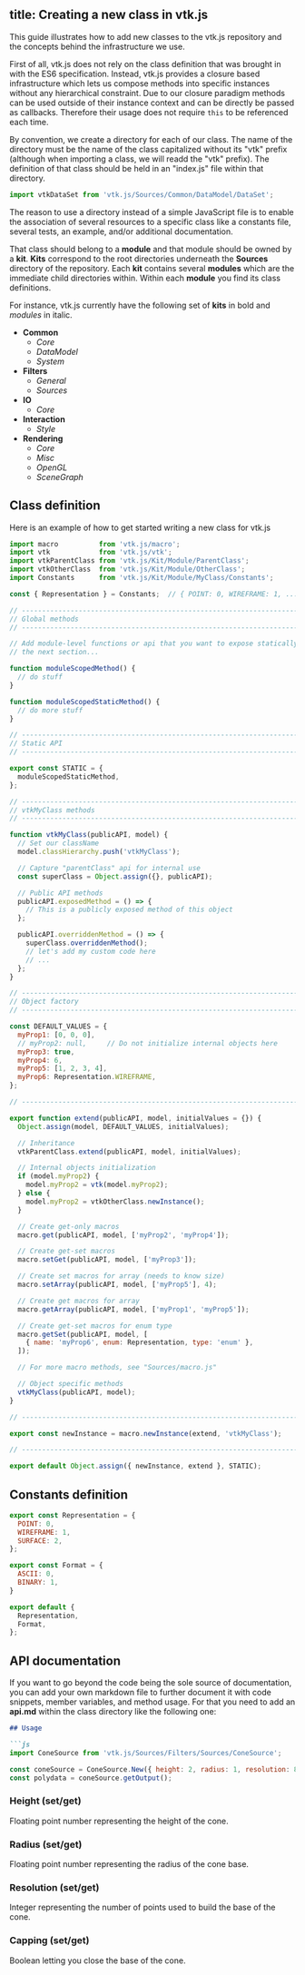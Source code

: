 title: Creating a new class in vtk.js
---

This guide illustrates how to add new classes to the vtk.js repository and the concepts behind the infrastructure we use.

First of all, vtk.js does not rely on the class definition that was brought in with the ES6 specification. Instead, vtk.js provides a closure based infrastructure which lets us compose methods into specific instances without any hierarchical constraint.
Due to our closure paradigm methods can be used outside of their instance context and can be directly be passed as callbacks. Therefore their usage does not require `this` to be referenced each time. 

By convention, we create a directory for each of our class. The name of the directory must be the name of the class capitalized without its "vtk" prefix (although when importing a class, we will readd the "vtk" prefix). The definition of that class should be held in an "index.js" file within that directory.

```js
import vtkDataSet from 'vtk.js/Sources/Common/DataModel/DataSet';
```

The reason to use a directory instead of a simple JavaScript file is to enable the association of several resources to a specific class like a constants file, several tests, an example, and/or additional documentation.

That class should belong to a __module__ and that module should be owned by a __kit__.
__Kits__ correspond to the root directories underneath the __Sources__ directory of the repository.
Each __kit__ contains several __modules__ which are the immediate child directories within.
Within each __module__ you find its class definitions.

For instance, vtk.js currently have the following set of **kits** in bold and *modules* in italic.

- **Common**
  - *Core*
  - *DataModel*
  - *System*
- **Filters**
  - *General*
  - *Sources*
- **IO**
  - *Core*
- **Interaction**
  - *Style*
- **Rendering**
  - *Core*
  - *Misc*
  - *OpenGL*
  - *SceneGraph*

## Class definition

Here is an example of how to get started writing a new class for vtk.js

```js MyClass/index.js
import macro          from 'vtk.js/macro';
import vtk            from 'vtk.js/vtk';
import vtkParentClass from 'vtk.js/Kit/Module/ParentClass';
import vtkOtherClass  from 'vtk.js/Kit/Module/OtherClass';
import Constants      from 'vtk.js/Kit/Module/MyClass/Constants';

const { Representation } = Constants;  // { POINT: 0, WIREFRAME: 1, ... }

// ----------------------------------------------------------------------------
// Global methods
// ----------------------------------------------------------------------------

// Add module-level functions or api that you want to expose statically via
// the next section...

function moduleScopedMethod() {
  // do stuff
}

function moduleScopedStaticMethod() {
  // do more stuff
}

// ----------------------------------------------------------------------------
// Static API
// ----------------------------------------------------------------------------

export const STATIC = {
  moduleScopedStaticMethod,
};

// ----------------------------------------------------------------------------
// vtkMyClass methods
// ----------------------------------------------------------------------------

function vtkMyClass(publicAPI, model) {
  // Set our className
  model.classHierarchy.push('vtkMyClass');

  // Capture "parentClass" api for internal use
  const superClass = Object.assign({}, publicAPI);

  // Public API methods
  publicAPI.exposedMethod = () => {
    // This is a publicly exposed method of this object
  };

  publicAPI.overriddenMethod = () => {
    superClass.overriddenMethod();
    // let's add my custom code here
    // ...
  };
}

// ----------------------------------------------------------------------------
// Object factory
// ----------------------------------------------------------------------------

const DEFAULT_VALUES = {
  myProp1: [0, 0, 0],
  // myProp2: null,     // Do not initialize internal objects here
  myProp3: true,
  myProp4: 6,
  myProp5: [1, 2, 3, 4],
  myProp6: Representation.WIREFRAME,
};

// ----------------------------------------------------------------------------

export function extend(publicAPI, model, initialValues = {}) {
  Object.assign(model, DEFAULT_VALUES, initialValues);

  // Inheritance
  vtkParentClass.extend(publicAPI, model, initialValues);

  // Internal objects initialization
  if (model.myProp2) {
    model.myProp2 = vtk(model.myProp2);
  } else {
    model.myProp2 = vtkOtherClass.newInstance();
  }

  // Create get-only macros
  macro.get(publicAPI, model, ['myProp2', 'myProp4']);

  // Create get-set macros
  macro.setGet(publicAPI, model, ['myProp3']);

  // Create set macros for array (needs to know size)
  macro.setArray(publicAPI, model, ['myProp5'], 4);

  // Create get macros for array
  macro.getArray(publicAPI, model, ['myProp1', 'myProp5']);

  // Create get-set macros for enum type
  macro.getSet(publicAPI, model, [
    { name: 'myProp6', enum: Representation, type: 'enum' },
  ]);

  // For more macro methods, see "Sources/macro.js"

  // Object specific methods
  vtkMyClass(publicAPI, model);
}

// ----------------------------------------------------------------------------

export const newInstance = macro.newInstance(extend, 'vtkMyClass');

// ----------------------------------------------------------------------------

export default Object.assign({ newInstance, extend }, STATIC);
```

## Constants definition

```js MyClass/Constants.js
export const Representation = {
  POINT: 0,
  WIREFRAME: 1,
  SURFACE: 2,
};

export const Format = {
  ASCII: 0,
  BINARY: 1,
}

export default {
  Representation,
  Format,
};
```

## API documentation

If you want to go beyond the code being the sole source of documentation, you can add your own markdown file to further document it with code snippets, member variables, and method usage.
For that you need to add an __api.md__ within the class directory like the following one:

```md
## Usage

```js
import ConeSource from 'vtk.js/Sources/Filters/Sources/ConeSource';

const coneSource = ConeSource.New({ height: 2, radius: 1, resolution: 80 });
const polydata = coneSource.getOutput();
``` 

### Height (set/get)

Floating point number representing the height of the cone.

### Radius (set/get)

Floating point number representing the radius of the cone base.

### Resolution (set/get)

Integer representing the number of points used to build the base of the cone.

### Capping (set/get)

Boolean letting you close the base of the cone.
```

